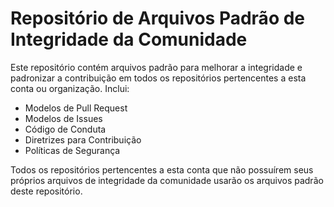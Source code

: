 # Repositório de Arquivos Padrão de Integridade da Comunidade

Este repositório contém arquivos padrão para melhorar a integridade e padronizar a contribuição em todos os repositórios pertencentes a esta conta ou organização. Inclui:

- Modelos de Pull Request
- Modelos de Issues
- Código de Conduta
- Diretrizes para Contribuição
- Políticas de Segurança

Todos os repositórios pertencentes a esta conta que não possuírem seus próprios arquivos de integridade da comunidade usarão os arquivos padrão deste repositório.
